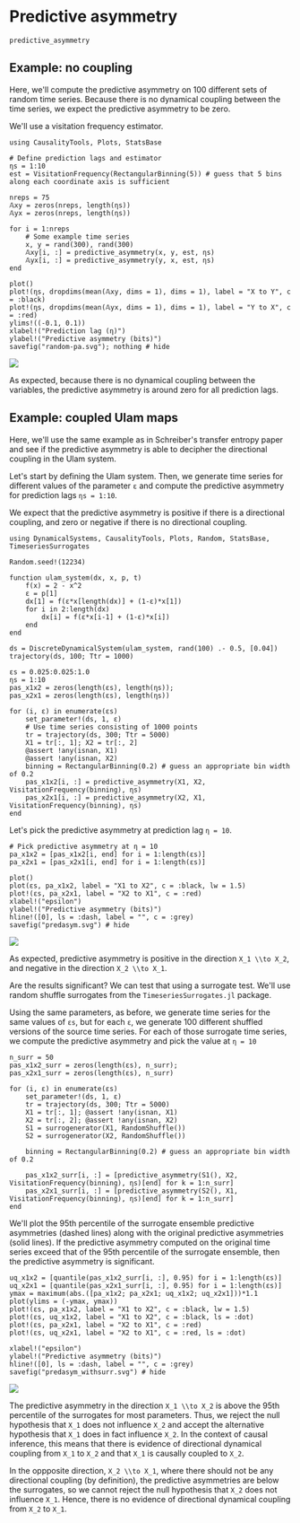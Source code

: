 # Predictive asymmetry

```@docs
predictive_asymmetry
```

## Example: no coupling

Here, we'll compute the predictive asymmetry on 100 different sets of random time series. Because there is no
dynamical coupling between the time series, we expect the predictive asymmetry to be zero.

We'll use a visitation frequency estimator.

```@example predictiveasymmetry
using CausalityTools, Plots, StatsBase

# Define prediction lags and estimator
ηs = 1:10
est = VisitationFrequency(RectangularBinning(5)) # guess that 5 bins along each coordinate axis is sufficient

nreps = 75
𝔸xy = zeros(nreps, length(ηs))
𝔸yx = zeros(nreps, length(ηs))

for i = 1:nreps
    # Some example time series
    x, y = rand(300), rand(300)
    𝔸xy[i, :] = predictive_asymmetry(x, y, est, ηs) 
    𝔸yx[i, :] = predictive_asymmetry(y, x, est, ηs) 
end

plot()
plot!(ηs, dropdims(mean(𝔸xy, dims = 1), dims = 1), label = "X to Y", c = :black)
plot!(ηs, dropdims(mean(𝔸yx, dims = 1), dims = 1), label = "Y to X", c = :red)
ylims!((-0.1, 0.1))
xlabel!("Prediction lag (η)")
ylabel!("Predictive asymmetry (bits)")
savefig("random-pa.svg"); nothing # hide
```

![](random-pa.svg)

As expected, because there is no dynamical coupling between the variables, the predictive asymmetry is around zero for all prediction lags.

## Example: coupled Ulam maps

Here, we'll use the same example as in Schreiber's transfer entropy paper and see if the predictive asymmetry 
is able to decipher the directional coupling in the Ulam system.

Let's start by defining the Ulam system. Then, we generate time series for different values of the 
parameter `ε` and compute the predictive asymmetry for prediction lags `ηs = 1:10`.

We expect that the predictive asymmetry is positive if there is a directional coupling, and zero or negative 
if there is no directional coupling.

```@example predasym_ulam
using DynamicalSystems, CausalityTools, Plots, Random, StatsBase, TimeseriesSurrogates

Random.seed!(12234)

function ulam_system(dx, x, p, t)
    f(x) = 2 - x^2
    ε = p[1]
    dx[1] = f(ε*x[length(dx)] + (1-ε)*x[1])
    for i in 2:length(dx)
        dx[i] = f(ε*x[i-1] + (1-ε)*x[i])
    end
end

ds = DiscreteDynamicalSystem(ulam_system, rand(100) .- 0.5, [0.04])
trajectory(ds, 100; Ttr = 1000)

εs = 0.025:0.025:1.0
ηs = 1:10
pas_x1x2 = zeros(length(εs), length(ηs)); 
pas_x2x1 = zeros(length(εs), length(ηs))

for (i, ε) in enumerate(εs)
    set_parameter!(ds, 1, ε)
    # Use time series consisting of 1000 points
    tr = trajectory(ds, 300; Ttr = 5000)
    X1 = tr[:, 1]; X2 = tr[:, 2]
    @assert !any(isnan, X1)
    @assert !any(isnan, X2)
    binning = RectangularBinning(0.2) # guess an appropriate bin width of 0.2
    pas_x1x2[i, :] = predictive_asymmetry(X1, X2, VisitationFrequency(binning), ηs)
    pas_x2x1[i, :] = predictive_asymmetry(X2, X1, VisitationFrequency(binning), ηs)
end
```

Let's pick the predictive asymmetry at prediction lag `η = 10`. 

```@example predasym_ulam
# Pick predictive asymmetry at η = 10
pa_x1x2 = [pas_x1x2[i, end] for i = 1:length(εs)]
pa_x2x1 = [pas_x2x1[i, end] for i = 1:length(εs)]

plot()
plot(εs, pa_x1x2, label = "X1 to X2", c = :black, lw = 1.5)
plot!(εs, pa_x2x1, label = "X2 to X1", c = :red)
xlabel!("epsilon")
ylabel!("Predictive asymmetry (bits)")
hline!([0], ls = :dash, label = "", c = :grey)
savefig("predasym.svg") # hide
```

![](predasym.svg)

As expected, predictive asymmetry is positive in the direction ``X_1 \\to X_2``, and 
negative in the direction ``X_2 \\to X_1``.

Are the results significant? We can test that using a surrogate test. We'll use random
shuffle surrogates from the `TimeseriesSurrogates.jl` package. 

Using the same parameters, as before, we generate time series for the same values of 
`εs`, but for each `ε`, we generate 100 different shuffled versions of the source time 
series. For each of those surrogate time series, we compute the predictive asymmetry
and pick the value at `η = 10`

```@example predasym_ulam
n_surr = 50
pas_x1x2_surr = zeros(length(εs), n_surr); 
pas_x2x1_surr = zeros(length(εs), n_surr)

for (i, ε) in enumerate(εs)
    set_parameter!(ds, 1, ε)
    tr = trajectory(ds, 300; Ttr = 5000)
    X1 = tr[:, 1]; @assert !any(isnan, X1)
    X2 = tr[:, 2]; @assert !any(isnan, X2)
    S1 = surrogenerator(X1, RandomShuffle())
    S2 = surrogenerator(X2, RandomShuffle())

    binning = RectangularBinning(0.2) # guess an appropriate bin width of 0.2

    pas_x1x2_surr[i, :] = [predictive_asymmetry(S1(), X2, VisitationFrequency(binning), ηs)[end] for k = 1:n_surr]
    pas_x2x1_surr[i, :] = [predictive_asymmetry(S2(), X1, VisitationFrequency(binning), ηs)[end] for k = 1:n_surr]
end
```

We'll plot the 95th percentile of the surrogate ensemble predictive asymmetries (dashed lines) along with the original
predictive asymmetries (solid lines). If the predictive asymmetry computed on the original time series exceed that of the 95th percentile of the surrogate ensemble, then the predictive asymmetry is significant.

```@example predasym_ulam
uq_x1x2 = [quantile(pas_x1x2_surr[i, :], 0.95) for i = 1:length(εs)]
uq_x2x1 = [quantile(pas_x2x1_surr[i, :], 0.95) for i = 1:length(εs)]
ymax = maximum(abs.([pa_x1x2; pa_x2x1; uq_x1x2; uq_x2x1]))*1.1
plot(ylims = (-ymax, ymax))
plot!(εs, pa_x1x2, label = "X1 to X2", c = :black, lw = 1.5)
plot!(εs, uq_x1x2, label = "X1 to X2", c = :black, ls = :dot)
plot!(εs, pa_x2x1, label = "X2 to X1", c = :red)
plot!(εs, uq_x2x1, label = "X2 to X1", c = :red, ls = :dot)

xlabel!("epsilon")
ylabel!("Predictive asymmetry (bits)")
hline!([0], ls = :dash, label = "", c = :grey)
savefig("predasym_withsurr.svg") # hide
```

![](predasym_withsurr.svg)

The predictive asymmetry in the direction ``X_1 \\to X_2`` is above the 95th percentile of the surrogates for most parameters. Thus, we reject the null hypothesis that ``X_1`` does not influence ``X_2`` and accept the alternative hypothesis that ``X_1`` does in fact influence ``X_2``. In the context of causal inference, this means that there is evidence of directional dynamical coupling from ``X_1`` to ``X_2`` and that ``X_1`` is causally coupled to ``X_2``. 

In the oppposite direction, ``X_2 \\to X_1``, where there should not be any directional coupling (by definition), the predictive asymmetries are below the surrogates, so we cannot reject the null hypothesis that ``X_2`` does not influence ``X_1``. Hence, there is no evidence of directional dynamical coupling from ``X_2`` to  ``X_1``.